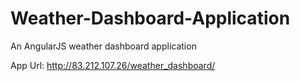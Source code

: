 # Weather-Dashboard-Application
An AngularJS weather dashboard application

App Url: http://83.212.107.26/weather_dashboard/
